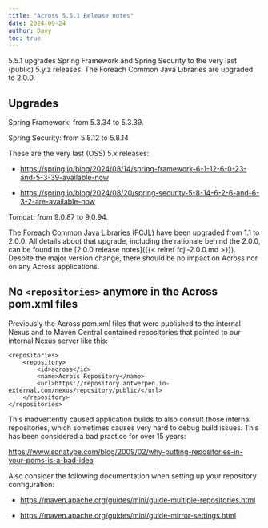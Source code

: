 ```yaml
---
title: "Across 5.5.1 Release notes"
date: 2024-09-24
author: Davy
toc: true
---
```


5.5.1 upgrades Spring Framework and Spring Security to the very last
(public) 5.y.z releases. The Foreach Common Java Libraries are
upgraded to 2.0.0.

<!--more-->

## Upgrades

Spring Framework: from 5.3.34 to 5.3.39.

Spring Security: from 5.8.12 to 5.8.14

These are the very last (OSS) 5.x releases:

- https://spring.io/blog/2024/08/14/spring-framework-6-1-12-6-0-23-and-5-3-39-available-now

- https://spring.io/blog/2024/08/20/spring-security-5-8-14-6-2-6-and-6-3-2-are-available-now

Tomcat: from 9.0.87 to 9.0.94.

The [Foreach Common Java Libraries
(FCJL)](https://github.com/ForeachOS/foreach-common-java-libraries)
have been upgraded from 1.1 to 2.0.0. All details about that upgrade,
including the rationale behind the 2.0.0, can be found in the [2.0.0
release notes]({{< relref fcjl-2.0.0.md >}}). Despite the major
version change, there should be no impact on Across nor on any Across
applications.


## No `<repositories>` anymore in the Across pom.xml files

Previously the Across pom.xml files that were published to the
internal Nexus and to Maven Central contained repositories that
pointed to our internal Nexus server like this:

	<repositories>
		<repository>
			<id>across</id>
			<name>Across Repository</name>
			<url>https://repository.antwerpen.io-external.com/nexus/repository/public/</url>
		</repository>
	</repositories>

This inadvertently caused application builds to also consult those
internal repositories, which sometimes causes very hard to debug build
issues. This has been considered a bad practice for over 15 years:

https://www.sonatype.com/blog/2009/02/why-putting-repositories-in-your-poms-is-a-bad-idea

Also consider the following documentation when setting up your
repository configuration:

- https://maven.apache.org/guides/mini/guide-multiple-repositories.html

- https://maven.apache.org/guides/mini/guide-mirror-settings.html
